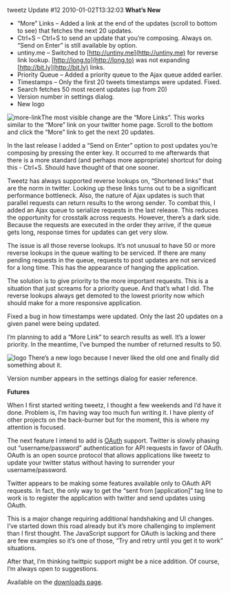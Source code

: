 tweetz Update #12
2010-01-02T13:32:03
**What’s New**

  * “More” Links – Added a link at the end of the updates (scroll to bottom to see) that fetches the next 20 updates. 
  * Ctrl+S – Ctrl+S to send an update that you’re composing. Always on. “Send on Enter” is still available by option. 
  * untiny.me – Switched to [http://untiny.me](http://untiny.me) for reverse link lookup. [http://long.to](http://long.to) was not expanding [http://bit.ly](http://bit.ly) links. 
  * Priority Queue – Added a priority queue to the Ajax queue added earlier. 
  * Timestamps – Only the first 20 tweets timestamps were updated. Fixed. 
  * Search fetches 50 most recent updates (up from 20) 
  * Version number in settings dialog. 
  * New logo 

![more-link](/content/images/blog/tweetzUpdate12_796A/morelink.png)The most visible change are the “More Links”. This works similar to the “More” link on your twitter home page. Scroll to the bottom and click the “More” link to get the next 20 updates.

In the last release I added a “Send on Enter” option to post updates you’re composing by pressing the enter key. It occurred to me afterwards that there is a more standard (and perhaps more appropriate) shortcut for doing this - Ctrl+S. Should have thought of that one sooner.

Tweetz has always supported reverse lookups on, “Shortened links” that are the norm in twitter. Looking up these links turns out to be a significant performance bottleneck. Also, the nature of Ajax updates is such that parallel requests can return results to the wrong sender. To combat this, I added an Ajax queue to serialize requests in the last release. This reduces the opportunity for crosstalk across requests. However, there’s a dark side. Because the requests are executed in the order they arrive, if the queue gets long, response times for updates can get very slow.

The issue is all those reverse lookups. It’s not unusual to have 50 or more reverse lookups in the queue waiting to be serviced. If there are many pending requests in the queue, requests to post updates are not serviced for a long time. This has the appearance of hanging the application.

The solution is to give priority to the more important requests. This is a situation that just screams for a priority queue. And that’s what I did. The reverse lookups always get demoted to the lowest priority now which should make for a more responsive application.

Fixed a bug in how timestamps were updated. Only the last 20 updates on a given panel were being updated.

I’m planning to add a “More Link” to search results as well. It’s a lower priority. In the meantime, I’ve bumped the number of returned results to 50.

![logo](/content/images/blog/tweetzUpdate12_796A/logo.png) There’s a new logo because I never liked the old one and finally did something about it.

Version number appears in the settings dialog for easier reference.

**Futures**

When I first started writing tweetz, I thought a few weekends and I’d have it done. Problem is, I’m having way too much fun writing it. I have plenty of other projects on the back-burner but for the moment, this is where my attention is focused.

The next feature I intend to add is [OAuth](http://oauth.net) support. Twitter is slowly phasing out “username/password” authentication for API requests in favor of OAuth. OAuth is an open source protocol that allows applications like tweetz to update your twitter status without having to surrender your username/password.

Twitter appears to be making some features available only to OAuth API requests. In fact, the only way to get the “sent from [application]” tag line to work is to register the application with twitter and send updates using OAuth.

This is a major change requiring additional handshaking and UI changes. I’ve started down this road already but it’s more challenging to implement than I first thought. The JavaScript support for OAuth is lacking and there are few examples so it’s one of those, “Try and retry until you get it to work” situations.

After that, I’m thinking twittpic support might be a nice addition. Of course, I’m always open to suggestions.

Available on the [downloads page](/downloads).
